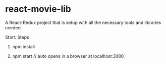 # react-movie-lib
A React-Redux project that is setup with all the necessary tools and libraries needed

Start: Steps

1. npm install

2. npm start // auto opens in a browser at localhost:3000

